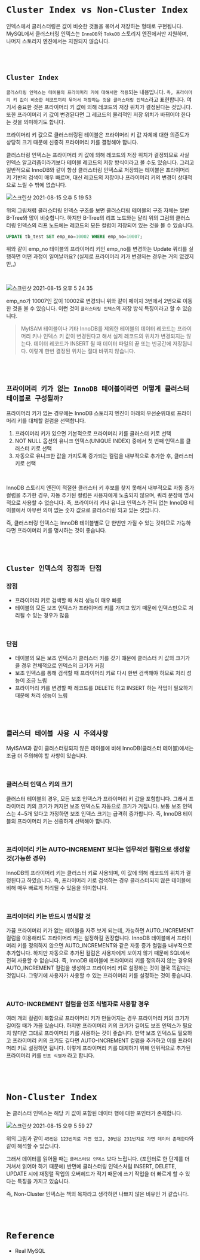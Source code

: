 # `Cluster Index vs Non-Cluster Index`

인덱스에서 클러스터링은 값이 비슷한 것들을 묶어서 저장하는 형태로 구현됩니다. 
MySQL에서 클러스터링 인덱스는 `InnoDB`와 `TokuDB` 스토리지 엔진에서만 지원하며, 나머지 스토리지 엔진에서는 지원되지 않습니다. 

<br> <br>

## `Cluster Index`

`클러스터링 인덱스는 테이블의 프라이머리 키에 대해서만 적용`되는 내용입니다. `즉, 프라이머리 키 값이 비슷한 레코드끼리 묶어서 저장하는 것을 클러스터링 인덱스`라고 표현합니다.
여기서 중요한 것은 프라이머리 키 값에 의해 레코드의 저장 위치가 결정된다는 것입니다. 
또한 프라이머리 키 값이 변경된다면 그 레코드의 물리적인 저장 위치가 바뀌어야 한다는 것을 의미하기도 합니다.

프라이머리 키 값으로 클러스터링된 테이블은 프라이머리 키 값 자체에 대한 의존도가 상당히 크기 때문에 신중히 프라이머리 키를 결정해야 합니다.

클러스터링 인덱스는 프라이머리 키 값에 의해 레코드의 저장 위치가 결정되므로 사실 인덱스 알고리즘이라기보다 테이블 레코드의 저장 방식이라고 볼 수도 있습니다.
그리고 일반적으로 InnoDB와 같이 항상 클러스터링 인덱스로 저장되는 테이블은 프라이머리 키 기반의 검색이 매우 빠르며, 대신 레코드의 저장이나 프라이머리 키의 변경이 상대적으로 느릴 수 밖에 없습니다.

![스크린샷 2021-08-15 오후 5 19 53](https://user-images.githubusercontent.com/45676906/129471987-cb6103d1-c9ff-4ffd-b562-c53e96894e7f.png)

위의 그림처럼 클러스터링 인덱스 구조를 보면 클러스터링 테이블의 구조 자체는 일반 B-Tree와 많이 비슷합니다.
하지만 B-Tree의 리프 노드와는 달리 위의 그림의 클러스터링 인덱스의 리프 노드에는 레코드의 모든 컬럼이 저장되어 있는 것을 볼 수 있습니다.

```sql
UPDATE tb_test SET emp_no=10002 WHERE emp_no=10007;
```

위와 같이 emp_no 테이블의 프라이머리 키인 emp_no를 변경하는 Update 쿼리를 실행하면 어떤 과정이 일어날까요? (실제로 프라이머리 키가 변경되는 경우는 거의 없겠지만,,)

<br>

![스크린샷 2021-08-15 오후 5 24 35](https://user-images.githubusercontent.com/45676906/129472101-5ea89eb1-e51a-4be5-b773-a72602bd3344.png)

emp_no가 10007인 값이 10002로 변경되니 위와 같이 페이지 3번에서 2번으로 이동한 것을 볼 수 있습니다. 이런 것이 `클러스터링 인덱스`의 저장 방식 특징이라고 할 수 있습니다.

> MyISAM 테이블이나 기타 InnoDB를 제외한 테이블의 데이터 레코드는 프라이머리 키나 인덱스 키 값이 변경된다고 해서 실제 레코드의 위치가 변경되지는 않는다. 데이터 레코드가 INSERT 될 때 데이터 파일의 끝 또는 빈공간에 저장됩니다. 
> 이렇게 한번 결정된 위치는 절대 바뀌지 않습니다.

<br> <br>

## `프라이머리 키가 없는 InnoDB 테이블이라면 어떻게 클러스터 테이블로 구성될까?`

프라이머리 키가 없는 경우에는 InnoDB 스토리지 엔진이 아래의 우선순위대로 프라이머리 키를 대체할 컬럼을 선택합니다.

1. 프라이머리 키가 있으면 기본적으로 프라이머리 키를 클러스터 키로 선택
2. NOT NULL 옵션의 유니크 인덱스(UNIQUE INDEX) 중에서 첫 번째 인덱스를 클러스터 키로 선택
3. 자동으로 유니크한 값을 가지도록 증가되는 컬럼을 내부적으로 추가한 후, 클러스터 키로 선택

<br>

InnoDB 스토리지 엔진이 적절한 클러스터 키 후보를 찾지 못해서 내부적으로 자동 증가 컬럼을 추가한 경우, 자동 추가된 컬럼은 사용자에게 노출되지 않으며, 쿼리 문장에 명시적으로 사용할 수 없습니다.
즉, 프라이머리 키나 유니크 인덱스가 전혀 없는 InnoDB 테이블에서 아무런 의미 없는 숫자 값으로 클러스터링 되고 있는 것입니다. 

즉, 클러스터링 인덱스는 InnoDB 테이블별로 단 한번만 가질 수 있는 것이므로 가능하다면 프라이머리 키를 명시하는 것이 좋습니다.

<br> <br>

## `Cluster 인덱스의 장점과 단점`

### 장점

- 프라이머리 키로 검색할 때 처리 성능이 매우 빠름
- 테이블의 모든 보조 인덱스가 프라이머리 키를 가지고 있기 때문에 인덱스만으로 처리될 수 있는 경우가 많음

<br>

### 단점

- 테이블의 모든 보조 인덱스가 클러스터 키를 갖기 떄문에 클러스터 키 값의 크기가 클 경우 전체적으로 인덱스의 크기가 커짐
- 보조 인덱스를 통해 검색할 때 프라이머리 키로 다시 한번 검색해야 하므로 처리 성능이 조금 느림
- 프라이머리 키를 변경할 때 레코드를 DELETE 하고 INSERT 하는 작업이 필요하기 때문에 처리 성능이 느림

<br> <br>

## `클러스터 테이블 사용 시 주의사항`

MyISAM과 같이 클러스터링되지 않은 테이블에 비해 InnoDB(클러스터 테이블)에서는 조금 더 주의해야 할 사항이 있습니다.

<br>

### 클러스터 인덱스 키의 크기

클러스터 테이블의 경우, 모든 보조 인덱스가 프라이머리 키 값을 포함합니다. 그래서 프라이머리 키의 크기가 커지면 보조 인덱스도 자동으로 크기가 거집니다. 보통 보조 인덱스는 4~5개 있다고 가정하면 보조 인덱스 크기는 급격히 증가합니다.
즉, InnoDB 테이블의 프라이머리 키는 신중하게 선택해야 합니다.

<br>

### 프라이머리 키는 AUTO-INCREMENT 보다는 업무적인 컬럼으로 생성할 것(가능한 경우)

InnoDB의 프라이머리 키는 클러스터 키로 사용되며, 이 값에 의해 레코드의 위치가 결정된다고 하였습니다. 즉, 프라이머리 키로 검색하는 경우 클러스터되지 않은 테이블에 비해 매우 빠르게 처리될 수 있음을 의미합니다.  

<br>

### 프라이머리 키는 반드시 명식할 것

가끔 프라이머리 키가 없는 테이블을 자주 보게 되는데, 가능하면 AUTO_INCREMENT 컬럼을 이용해라도 프라이머리 키는 설정하길 권장합니다. InnoDB 테이블에서 프라이머리 키를 정의하지 않으면 AUTO_INCREMENT와 같은 자동 증가 컬럼을 내부적으로 추가합니다. 하지만 자동으로 추가된 컬럼은 사용자에게 보이지 않기 때문에 SQL에서 전혀 사용할 수 없습니다.
즉, InnoDB 테이블에 프라이머리 키를 정의하지 않는 경우와 AUTO_INCREMENT 컬럼을 생성하고 프라이머리 키로 설정하는 것이 결국 똑같다는 것입니다. 그렇기에 사용자가 사용할 수 있는 프라이머리 키를 설정하는 것이 좋습니다.

<br>

### AUTO-INCREMENT 컬럼을 인조 식별자로 사용할 경우

여러 개의 컬럼이 복합으로 프라이머리 키가 만들어지는 경우 프라이머리 키의 크기가 길어질 때가 가끔 있습니다. 하지만 프라이머리 키의 크기가 길어도 보조 인덱스가 필요치 않다면 그대로 프라이머리 키를 사용하는 것이 좋습니다.
만약 보조 인덱스도 필요하고 프라이머리 키의 크기도 길다면 AUTO-INCREMENT 컬럼을 추가하고 이를 프라이머리 키로 설정하면 됩니다. 이렇게 프라이머리 키를 대체하기 위해 인위적으로 추가된 프라이머리 키를 `인조 식별자` 라고 합니다.

<br> <br>

# `Non-Cluster Index`

논 클러스터 인덱스는 해당 키 값이 포함된 데이터 행에 대한 포인터가 존재합니다.

![스크린샷 2021-08-15 오후 5 59 27](https://user-images.githubusercontent.com/45676906/129473008-6d52578f-c155-48cf-9d09-f4775f2a9090.png)

위의 그림과 같이 `45번은 123번지로 가면 있고, 20번은 231번지로 가면 데이터 존재한다`와 같이 해석할 수 있습니다.

그래서 데이터를 읽어올 때는 `클러스터링 인덱스` 보다 느립니다. (포인터로 한 단계를 더 거쳐서 읽어야 하기 때문에) 반면에 클러스터링 인덱스처럼 INSERT, DELETE, UPDATE 시에 재정렬 작업의 오버헤드가 적기 때문에 쓰기 작업을 더 빠르게 할 수 있다는 특징을 가지고 있습니다.

즉, Non-Cluster 인덱스는 책의 목차라고 생각하면 나쁘지 않은 비유인 거 같습니다.

<br> <br>

# `Reference`

- Real MySQL